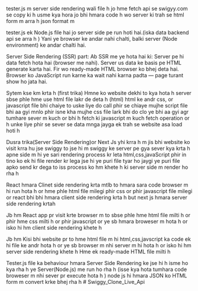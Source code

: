 <!-- Header div 1 : Swiggy logo  ka button upr wala -->
tester.js m server side rendering wali file h jo hme fetch api se swigyy.com se copy ki h usme kya hora jo bhi hmara code h wo server ki trah se html form m arra h json format m 

tester.js ek Node.js file hai jo server side pe run hoti hai.(iska data backend api se arra h )
Yani ye browser ke andar nahi chalti, balki server (Node environment) ke andar chalti hai.


Server Side Rendering (SSR) part:
Ab SSR me ye hota hai ki:
Server pe hi data fetch hota hai (browser me nahi).
Server us data ke basis pe HTML generate karta hai.
Fir wo ready-made HTML browser ko bhej deta hai.
Browser ko JavaScript run karne ka wait nahi karna padta — page turant show ho jata hai.


Sytem kse km krta h (first trika)
Hmne ko website dekhi to kya hota h server sbse phle hme use html file lakr de deta h (html) html ke andr css, or javascript file bhi chaiye to uske liye do call phir se chiaye mujhe script file bhi aa gyi mnlo phir isne kha mujhe css file lark bhi do clo ye bhi aa gyi agr tumhare sever m kuch or bhi h fetch ki javascript m kuch fetch operation or h unke liye phir se sever se data mnga jayga ek trah se website asa load hoti h 


Dusra trika(Server Side Rendering)or Next Js yhi krra h 
m jis bhi website ko visit krra hu jse swiggy to jse hi m swiggy ke server pe gya sever kya krta h apne side m hi ye sari rendering process kr leta html,css,javaScript phir in tino ko ek hi file render kr lega jse hi ye puri file tyar ho jaygi ye puri file apko send kr dega to iss process ko hm khete h ki server side m render ho rha h 


React hmara Clinet side rendering krta mtlb to hmara sara code browser m hi run hota h or hme phle html file milegi phir css or phir javascript file milegi or react bhi bhi hmara client side rendering krta h but next js hmara server side rendering krtah 

<!-- Clinet Side Rendering  -->
Jb hm React app pr visit krte browser m to sbse phle hme html file milti h or phir hme css milti h or phir javascript or ye sb hmara broweser m hota h or isko hi hm client side rendering khete h 
<!-- Server Side Rendering -->
Jb hm Kisi bhi website pr to hme html file m hi html,css,javscript ka code ek hi file ke andr hota h or ye sb browser m nhi server m hi hota h or isko hi hm server side rendering khete h Hme ek ready-made HTML file milti h 

Tester.js file ka behaviour hmara Server Side Rendering ke jse hi h 
isme ho kya rha h ye Server(Node.js) me run ho rha h (isse kya hota tumhara code broweser m nhi sever pr execute hota h ) node js hi hmara JSON ko HTML form m convert krke bhej rha h # Swiggy_Clone_Live_Api
